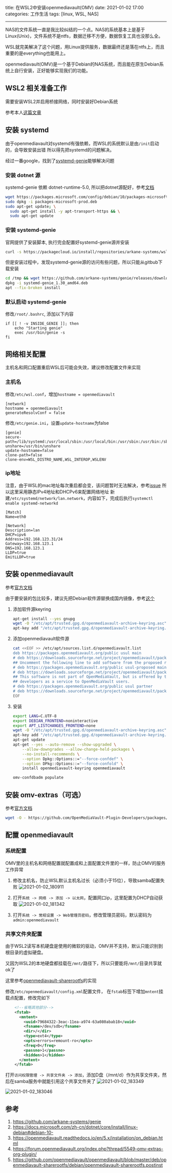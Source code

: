 title: 在WSL2中安装openmediavault(OMV)
date: 2021-01-02 17:00
categories: 工作生活
tags: [linux, WSL, NAS]

----

NAS的文件系统一直是我比较纠结的一个点。NAS的系统基本上是基于Linux(Unix)，文件系统不是ntfs，数据迁移不方便，数据恢复工具也没那么全。

WSL就完美解决了这个问题，用Linux提供服务，数据最终还是落在ntfs上，而且重要的是everything也能用上。

openmediavault(OMV)是一个基于Debian的NAS系统，而且能在原生Debian系统上自行安装，正好能够实现我们的功能。
<!--more-->

## WSL2 相关准备工作
需要安装WSL2并启用桥接网络，同时安装好Debian系统

参考本人[这篇文章](/2021/01/02/WSL2-bridge-mode/)

## 安装 systemd
由于openmediavault对systemd有强依赖，而WSL的系统默认是由`/init`启动的，会导致安装出错
所以得先把systemd的问题解决。

经过一番google，找到了[systemd-genie](https://github.com/arkane-systems/genie)能够解决问题

### 安装 dotnet 源
systemd-genie 依赖 dotnet-runtime-5.0, 所以把dotnet源配好，参考[文档](https://docs.microsoft.com/zh-cn/dotnet/core/install/linux-debian#debian-10-)

```bash
wget https://packages.microsoft.com/config/debian/10/packages-microsoft-prod.deb -O packages-microsoft-prod.deb
sudo dpkg -i packages-microsoft-prod.deb
sudo apt-get update; \
  sudo apt-get install -y apt-transport-https && \
  sudo apt-get update
```

### 安装 systemd-genie
官网提供了安装脚本, 执行完会配置好systemd-genie源并安装
```bash
curl -s https://packagecloud.io/install/repositories/arkane-systems/wsl-translinux/script.deb.sh | sudo bash
```

但是安装过程中，发现systemd-genie源的访问有些问题，所以只能从gitbub下载安装
```bash
cd /tmp && wget https://github.com/arkane-systems/genie/releases/download/1.30/systemd-genie_1.30_amd64.deb
dpkg -i systemd-genie_1.30_amd64.deb
apt --fix-broken install
```

### 默认启动 systemd-genie
修改`/root/.bashrc`, 添加以下内容
```
if [[ ! -v INSIDE_GENIE ]]; then
    echo "Starting genie"
    exec /usr/bin/genie -s
fi
```

## 网络相关配置
主机名和网口配置重启WSL后可能会失效，建议修改配置文件来实现

### 主机名
修改`/etc/wsl.conf`，增加`hostname = openmediavault`
```
[network]
hostname = openmediavault
generateResolvConf = false
```

修改`/etc/genie.ini`，设置`update-hostname`为false
```
[genie]
secure-path=/lib/systemd:/usr/local/sbin:/usr/local/bin:/usr/sbin:/usr/bin:/sbin:/bin
unshare=/usr/bin/unshare
update-hostname=false
clone-path=false
clone-env=WSL_DISTRO_NAME,WSL_INTEROP,WSLENV
```

### ip地址
注意，由于WSL的mac地址每次重启都会变，该问题暂时无法解决，参考[issue](https://github.com/microsoft/WSL/issues/5352)
所以这里采用静态IPv4地址和DHCPv6来配置网络地址
新建`/etc/systemd/network/lan.network`，内容如下，完成后执行`systemctl enable systemd-networkd`
```
[Match]
Name=eth0

[Network]
Description=lan
DHCP=ipv6
Address=192.168.123.31/24
Gateway=192.168.123.1
DNS=192.168.123.1
LLDP=true
EmitLLDP=true
```

## 安装 openmediavault
参考[官方文档](https://openmediavault.readthedocs.io/en/5.x/installation/on_debian.html)

由于要安装的包比较多，建议先把Debian软件源替换成国内镜像，参考[这个](https://mirrors.tuna.tsinghua.edu.cn/help/debian/)

1. 添加软件源keyring
    ```bash
    apt-get install --yes gnupg
    wget -O "/etc/apt/trusted.gpg.d/openmediavault-archive-keyring.asc" https://packages.openmediavault.org/public/archive.key
    apt-key add "/etc/apt/trusted.gpg.d/openmediavault-archive-keyring.asc"
    ```

2. 添加openmediavault软件源
    ```bash
    cat <<EOF >> /etc/apt/sources.list.d/openmediavault.list
    deb https://packages.openmediavault.org/public usul main
    # deb https://downloads.sourceforge.net/project/openmediavault/packages usul main
    ## Uncomment the following line to add software from the proposed repository.
    # deb https://packages.openmediavault.org/public usul-proposed main
    # deb https://downloads.sourceforge.net/project/openmediavault/packages usul-proposed main
    ## This software is not part of OpenMediaVault, but is offered by third-party
    ## developers as a service to OpenMediaVault users.
    # deb https://packages.openmediavault.org/public usul partner
    # deb https://downloads.sourceforge.net/project/openmediavault/packages usul partner
    EOF
    ```

3. 安装
    ```bash
    export LANG=C.UTF-8
    export DEBIAN_FRONTEND=noninteractive
    export APT_LISTCHANGES_FRONTEND=none
    wget -O "/etc/apt/trusted.gpg.d/openmediavault-archive-keyring.asc" https://packages.openmediavault.org/public/archive.key
    apt-key add "/etc/apt/trusted.gpg.d/openmediavault-archive-keyring.asc"
    apt-get update
    apt-get --yes --auto-remove --show-upgraded \
        --allow-downgrades --allow-change-held-packages \
        --no-install-recommends \
        --option Dpkg::Options::="--force-confdef" \
        --option DPkg::Options::="--force-confold" \
        install openmediavault-keyring openmediavault

    omv-confdbadm populate
    ```

## 安装 omv-extras（可选）
参考[官方文档](https://forum.openmediavault.org/index.php?thread/5549-omv-extras-org-plugin/)
```bash
wget -O - https://github.com/OpenMediaVault-Plugin-Developers/packages/raw/master/install | bash
```

## 配置 openmediavault
### 系统配置
OMV里的主机名和网络配置就配置成和上面配置文件里的一样，防止OMV的服务工作异常

1. 修改主机名，防止WSL默认主机名过长（必须小于15位），导致samba配置失败
    ![2021-01-02_180911](http://image.runjf.com/mweb/2021-01-02-2021-01-02_180911.png)

2. 打开`系统 -> 网络 -> 添加 -> 以太网`，配置网口ip，这里配置为DHCP自动获取
    ![2021-01-02_181342](http://image.runjf.com/mweb/2021-01-02-2021-01-02_181342.png)

3. 打开`系统 -> 常规设置 -> Web管理员密码`，修改管理员密码，默认密码为`admin:openmediavault`

### 共享文件夹配置
由于WSL2读写本机硬盘是使用的微软的驱动，OMV并不支持，默认只能识别到根目录的虚拟硬盘。

又因为WSL2的本地硬盘都挂载在`/mnt/`路径下，所以只要能将`/mnt/`目录共享就ok了

这里参考[openmediavault-sharerootfs](https://github.com/openmediavault/openmediavault/blob/master/deb/openmediavault-sharerootfs/debian/openmediavault-sharerootfs.postinst)的实现

修改`/etc/openmediavault/config.xml`配置文件， 在`fstab`标签下增加`mntent`挂载点配置，修改完如下
```xml
    <!--省略其他部分-->
    <fstab>
      <mntent>
        <uuid>79684322-3eac-11ea-a974-63a080abab18</uuid>
        <fsname>/dev/sdb</fsname>
        <dir>/</dir>
        <type>ext4</type>
        <opts>errors=remount-ro</opts>
        <freq>0</freq>
        <passno>1</passno>
        <hidden>1</hidden>
      </mntent>
    </fstab>
```

打开`访问权限管理 -> 共享文件夹 -> 添加`，添加D盘（/mnt/d）作为共享文件夹，然后在samba服务中就能引用这个共享文件夹了
![2021-01-02_183349](http://image.runjf.com/mweb/2021-01-02-2021-01-02_183349.png)

![2021-01-02_183046](http://image.runjf.com/mweb/2021-01-02-2021-01-02_183046.png)


## 参考
1. https://github.com/arkane-systems/genie
2. https://docs.microsoft.com/zh-cn/dotnet/core/install/linux-debian#debian-10-
3. https://openmediavault.readthedocs.io/en/5.x/installation/on_debian.html
4. https://forum.openmediavault.org/index.php?thread/5549-omv-extras-org-plugin/
5. https://github.com/openmediavault/openmediavault/blob/master/deb/openmediavault-sharerootfs/debian/openmediavault-sharerootfs.postinst
